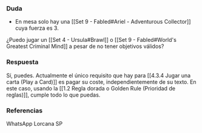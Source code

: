 ### Duda
- En mesa solo hay una [[Set 9 - Fabled#Ariel - Adventurous Collector]] cuya fuerza es 3.

¿Puedo jugar un [[Set 4 - Ursula#Brawl]] o [[Set 9 - Fabled#World's Greatest Criminal Mind]] a pesar de no tener objetivos válidos?

### Respuesta
Sí, puedes. Actualmente el único requisito que hay para [[4.3.4 Jugar una carta (Play a Card)]] es pagar su coste, independientemente de su texto. En este caso, usando la [[1.2 Regla dorada o Golden Rule (Prioridad de reglas)]], cumple todo lo que puedas.

### Referencias
WhatsApp Lorcana SP